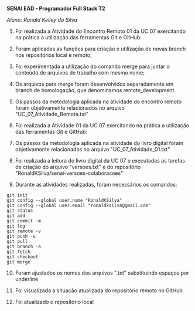 **SENAI EAD - Programador Full Stack T2**

*Aluno: Ronald Kelley da Silva*

1. Foi realizada a Atividade do Encontro Remoto 01 da UC 07 exercitando na prática a utilização das ferramentas Git e GitHub:
 
2. Foram aplicadas as funções para criação e utilização de novas branch nos repositórios local e remoto;

3. Foi experimentada a utilização do comando merge para juntar o conteúdo de arquivos de trabalho com mesmo nome;

4. Os arquivos para merge foram desenvolvidos separadamente em branch de homologação, que denominamos remote_development.

5. Os passos da metodologia aplicada na atividade do encontro remoto foram objetivamente relacionados no arquivo "UC_07_Atividade_Remota.txt"

6. Foi realizada a Atividade 01 da UC 07 exercitando na prática a utilização das ferramentas Git e GitHub:

7. Os passos da metodologia aplicada na atividade do livro digital foram objetivamente relacionados no arquivo "UC_07_Atividade_01.txt"

8. Foi realizada a leitura do livro digital da UC 07 e executadas as tarefas de criação do arquivo "versoes.txt" e do repositório "RonaldKSilva/senai-versoes-colaboracoes"

9. Durante as atividades realizadas, foram necessários os comandos:

```
git init
git config --global user.name "RonaldKSilva"
git config --global user.email "ronaldksilva@gmail.com"
git status
git add .
git commit -m
git log
git remote -v
git push -u
git pull
git branch -a
git fetch
git checkout
git merge
```

10. Foram ajustados os nomes dos arquivos ".txt" substituindo espaços por underline
 
11. Foi visualizada a situação atualizada do repositório remoto no GitHub
 
12. Foi atualizado o repositório local
